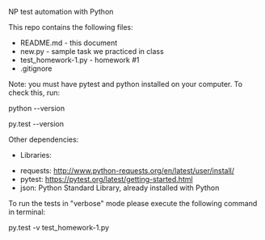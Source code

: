 NP test automation with Python

This repo contains the following files:

* README.md - this document
* new.py - sample task we practiced in class
* test_homework-1.py - homework #1
* .gitignore

Note: you must have pytest and python installed on your computer. To check this, run:

python --version

py.test --version

Other dependencies:

- Libraries:

* requests: http://www.python-requests.org/en/latest/user/install/
* pytest: https://pytest.org/latest/getting-started.html
* json: Python Standard Library, already installed with Python

To run the tests in "verbose" mode please execute the following command in terminal:

py.test -v test_homework-1.py